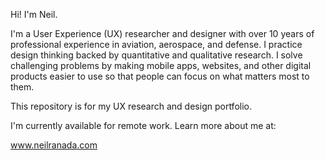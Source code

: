 Hi! I'm Neil.

I'm a User Experience (UX) researcher and designer with over 10 years of professional experience in aviation, aerospace, and defense. I practice design thinking backed by quantitative and qualitative research. I solve challenging problems by making mobile apps, websites, and other digital products easier to use so that people can focus on what matters most to them.

This repository is for my UX research and design portfolio.

I'm currently available for remote work. Learn more about me at:

www.neilranada.com



